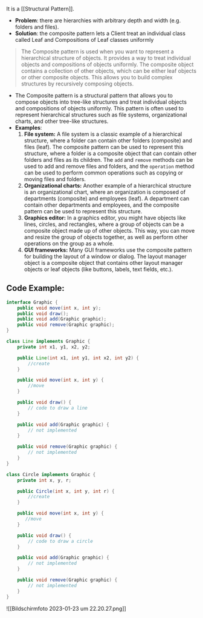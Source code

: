 It is a [[Structural Pattern]].

- **Problem**: there are hierarchies with arbitrary depth and width (e.g. folders and files).
- **Solution**: the composite pattern lets a Client treat an individual class called Leaf and Compositions of Leaf classes uniformly

> The Composite pattern is used when you want to represent a hierarchical structure of objects. It provides a way to treat individual objects and compositions of objects uniformly. The composite object contains a collection of other objects, which can be either leaf objects or other composite objects. This allows you to build complex structures by recursively composing objects. 

- The Composite pattern is a structural pattern that allows you to compose objects into tree-like structures and treat individual objects and compositions of objects uniformly. This pattern is often used to represent hierarchical structures such as file systems, organizational charts, and other tree-like structures.
- **Examples**:
	1.  **File system:** A file system is a classic example of a hierarchical structure, where a folder can contain other folders (composite) and files (leaf). The composite pattern can be used to represent this structure, where a folder is a composite object that can contain other folders and files as its children. The `add` and `remove` methods can be used to add and remove files and folders, and the `operation` method can be used to perform common operations such as copying or moving files and folders.
	2.  **Organizational charts:** Another example of a hierarchical structure is an organizational chart, where an organization is composed of departments (composite) and employees (leaf). A department can contain other departments and employees, and the composite pattern can be used to represent this structure.
	3.  **Graphics editor:** In a graphics editor, you might have objects like lines, circles, and rectangles, where a group of objects can be a composite object made up of other objects. This way, you can move and resize the group of objects together, as well as perform other operations on the group as a whole.
	4.  **GUI frameworks:** Many GUI frameworks use the composite pattern for building the layout of a window or dialog. The layout manager object is a composite object that contains other layout manager objects or leaf objects (like buttons, labels, text fields, etc.).

## Code Example:

```java
interface Graphic {
    public void move(int x, int y);
    public void draw();
    public void add(Graphic graphic);
    public void remove(Graphic graphic);
}

class Line implements Graphic {
    private int x1, y1, x2, y2;

    public Line(int x1, int y1, int x2, int y2) {
        //create
    }

    public void move(int x, int y) {
        //move
    }

    public void draw() {
        // code to draw a line
    }

    public void add(Graphic graphic) {
        // not implemented
    }

    public void remove(Graphic graphic) {
        // not implemented
    }
}

class Circle implements Graphic {
    private int x, y, r;

    public Circle(int x, int y, int r) {
        //create
    }

    public void move(int x, int y) {
       //move
    }

    public void draw() {
        // code to draw a circle
    }

    public void add(Graphic graphic) {
        // not implemented
    }

    public void remove(Graphic graphic) {
        // not implemented
    }
}
```

![[Bildschirm­foto 2023-01-23 um 22.20.27.png]]